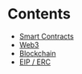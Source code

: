 # Contents

- [Smart Contracts](smart-contracts.md)
- [Web3](web3.md)
- [Blockchain](blockchain.md)
- [EIP / ERC](eip-erc.md)